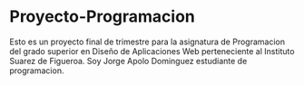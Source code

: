 # Proyecto-Programacion
Esto es un proyecto final de trimestre para la asignatura de Programacion del grado superior en Diseño de Aplicaciones Web perteneciente al Instituto Suarez de Figueroa.
Soy Jorge Apolo Dominguez estudiante de programacion.
